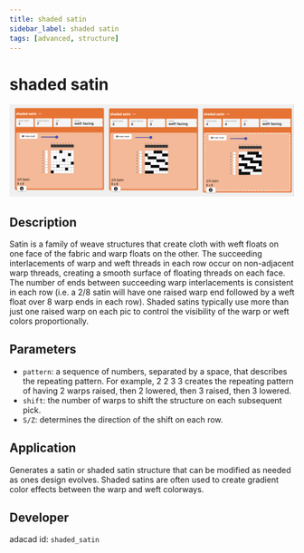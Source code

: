 ```yaml
---
title: shaded satin
sidebar_label: shaded satin
tags: [advanced, structure]
---
```

# shaded satin
![file](./img/shaded_satin.png)

## Description
Satin is a family of weave structures that create cloth with weft floats on one face of the fabric and warp floats on the other. The succeeding interlacements of warp and weft threads in each row occur on non-adjacent warp threads, creating a smooth surface of floating threads on each face. The number of ends between succeeding warp interlacements is consistent in each row (i.e. a 2/8 satin will have one raised warp end followed by a weft float over 8 warp ends in each row). Shaded satins typically use more than just one raised warp on each pic to control the visibility of the warp or weft colors proportionally. 


## Parameters
- `pattern`: a sequence of numbers, separated by a space, that describes the repeating pattern. For example, 2 2 3 3 creates the repeating pattern of having 2 warps raised, then 2 lowered, then 3 raised, then 3 lowered. 
- `shift`: the number of warps to shift the structure on each subsequent pick. 
- `S/Z`: determines the direction of the shift on each row.



## Application
Generates a satin or shaded satin structure that can be modified as needed as ones design evolves. Shaded satins are often used to create gradient color effects between the warp and weft colorways. 

## Developer
adacad id: `shaded_satin`
